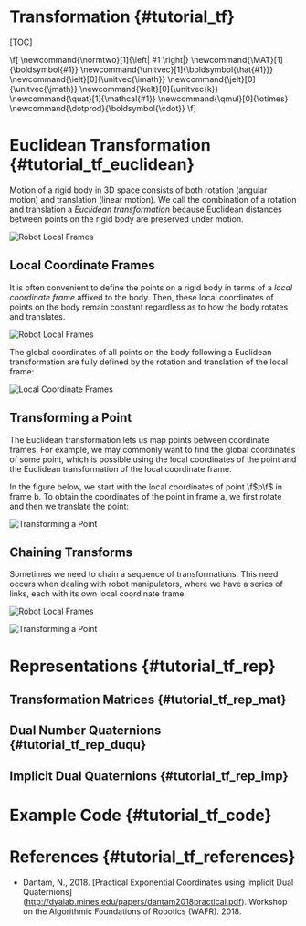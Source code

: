 Transformation {#tutorial_tf}
==============

[TOC]

\f[
\newcommand{\normtwo}[1]{\left| #1 \right|}
\newcommand{\MAT}[1]{\boldsymbol{#1}}
\newcommand{\unitvec}[1]{\boldsymbol{\hat{#1}}}
\newcommand{\ielt}[0]{\unitvec{\imath}}
\newcommand{\jelt}[0]{\unitvec{\jmath}}
\newcommand{\kelt}[0]{\unitvec{k}}
\newcommand{\quat}[1]{\mathcal{#1}}
\newcommand{\qmul}[0]{\otimes}
\newcommand{\dotprod}{\boldsymbol{\cdot}}
\f]

Euclidean Transformation {#tutorial_tf_euclidean}
========================

Motion of a rigid body in 3D space consists of both rotation (angular
motion) and translation (linear motion).  We call the combination of a
rotation and translation a *Euclidean transformation* because
Euclidean distances between points on the rigid body are preserved
under motion.

![Robot Local Frames](euclideantf.svg)

Local Coordinate Frames
-----------------------

It is often convenient to define the points on a rigid body in terms
of a *local coordinate frame* affixed to the body.  Then, these local
coordinates of points on the body remain constant regardless as to how
the body rotates and translates.

![Robot Local Frames](bodyframe.svg)

The global coordinates of all points on the body following a Euclidean
transformation are fully defined by the rotation and translation of
the local frame:

![Local Coordinate Frames](localframe.svg)




<!-- ![Local Coordinates for a Point](localpoint.svg) -->

Transforming a Point
--------------------

The Euclidean transformation lets us map points between coordinate
frames.  For example, we may commonly want to find the global
coordinates of some point, which is possible using the local
coordinates of the point and the Euclidean transformation of the local
coordinate frame.

In the figure below, we start with the local coordinates of point
\f$p\f$ in frame b.  To obtain the coordinates of the point in frame
a, we first rotate and then we translate the point:

![Transforming a Point](tfpoint.svg)

Chaining Transforms
-------------------

Sometimes we need to chain a sequence of transformations.  This need
occurs when dealing with robot manipulators, where we have a series of
links, each with its own local coordinate frame:

![Robot Local Frames](robotframe.svg)

![Transforming a Point](tfchain.svg)

Representations {#tutorial_tf_rep}
===============

Transformation Matrices {#tutorial_tf_rep_mat}
-----------------------

Dual Number Quaternions {#tutorial_tf_rep_duqu}
-----------------------

Implicit Dual Quaternions {#tutorial_tf_rep_imp}
-------------------------


Example Code {#tutorial_tf_code}
============

References {#tutorial_tf_references}
==========

* Dantam, N., 2018. [Practical Exponential Coordinates using Implicit
  Dual Quaternions]
  (http://dyalab.mines.edu/papers/dantam2018practical.pdf). Workshop
  on the Algorithmic Foundations of Robotics (WAFR). 2018.

